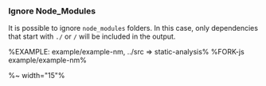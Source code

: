 ### Ignore Node_Modules

It is possible to ignore `node_modules` folders. In this case, only dependencies that start with `./` or `/` will be included in the output.

%EXAMPLE: example/example-nm, ../src => static-analysis%
%FORK-js example/example-nm%

%~ width="15"%